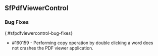 ## SfPdfViewerControl

### Bug Fixes
{:#sfpdfviewercontrol-bug-fixes}

* \#160159 - Performing copy operation by double clicking a word does not crashes the PDF viewer application.